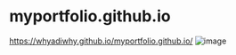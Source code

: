 # myportfolio.github.io
https://whyadiwhy.github.io/myportfolio.github.io/
![image](https://github.com/indieka900/joseph-portfolio/assets/94950880/c878e631-3413-43f5-88f5-ecb1d2a207ea)
